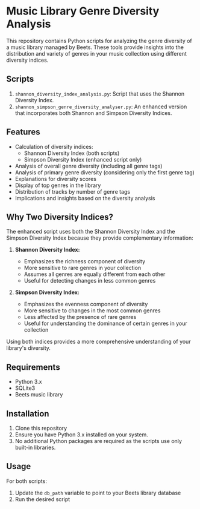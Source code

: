 # Music Library Genre Diversity Analysis

This repository contains Python scripts for analyzing the genre diversity of a music library managed by Beets. These tools provide insights into the distribution and variety of genres in your music collection using different diversity indices.

## Scripts

1. `shannon_diversity_index_analysis.py`: Script that uses the Shannon Diversity Index.
2. `shannon_simpson_genre_diversity_analyser.py`: An enhanced version that incorporates both Shannon and Simpson Diversity Indices.

## Features

- Calculation of diversity indices:
  - Shannon Diversity Index (both scripts)
  - Simpson Diversity Index (enhanced script only)
- Analysis of overall genre diversity (including all genre tags)
- Analysis of primary genre diversity (considering only the first genre tag)
- Explanations for diversity scores
- Display of top genres in the library
- Distribution of tracks by number of genre tags
- Implications and insights based on the diversity analysis

## Why Two Diversity Indices?

The enhanced script uses both the Shannon Diversity Index and the Simpson Diversity Index because they provide complementary information:

1. **Shannon Diversity Index:**
   - Emphasizes the richness component of diversity
   - More sensitive to rare genres in your collection
   - Assumes all genres are equally different from each other
   - Useful for detecting changes in less common genres

2. **Simpson Diversity Index:**
   - Emphasizes the evenness component of diversity
   - More sensitive to changes in the most common genres
   - Less affected by the presence of rare genres
   - Useful for understanding the dominance of certain genres in your collection

Using both indices provides a more comprehensive understanding of your library's diversity.

## Requirements

- Python 3.x
- SQLite3
- Beets music library

## Installation

1. Clone this repository
2. Ensure you have Python 3.x installed on your system.
3. No additional Python packages are required as the scripts use only built-in libraries.

## Usage

For both scripts:

1. Update the `db_path` variable to point to your Beets library database
2. Run the desired script
